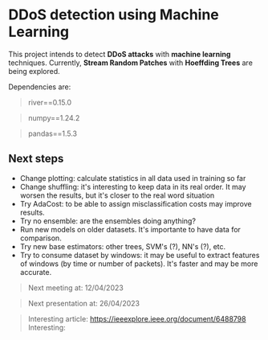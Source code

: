 # DDoS detection using Machine Learning
This project intends to detect **DDoS attacks** with **machine learning** techniques. Currently, **Stream Random Patches** with **Hoeffding Trees** are being explored.

Dependencies are:

> river==0.15.0

> numpy==1.24.2

> pandas==1.5.3

## Next steps

- Change plotting: calculate statistics in all data used in training so far
- Change shuffling: it's interesting to keep data in its real order. It may worsen the results, but it's closer to the real word situation
- Try AdaCost: to be able to assign misclassification costs may improve results.
- Try no ensemble: are the ensembles doing anything?
- Run new models on older datasets. It's importante to have data for comparison.
- Try new base estimators: other trees, SVM's (?), NN's (?), etc.
- Try to consume dataset by windows: it may be useful to extract features of windows (by time or number of packets). It's faster and may be more accurate.

> Next meeting at: 12/04/2023

> Next presentation at: 26/04/2023

> Interesting article: https://ieeexplore.ieee.org/document/6488798
> Interesting: 